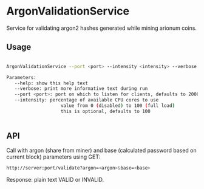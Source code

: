 # ArgonValidationService
Service for validating argon2 hashes generated while mining arionum coins.

## Usage
```sh

ArgonValidationService --port <port> --intensity <intensity> --verbose

Parameters:
   --help: show this help text
   --verbose: print more informative text during run
   --port <port>: port on which to listen for clients, defaults to 2000
   --intensity: percentage of available CPU cores to use
                    value from 0 (disabled) to 100 (full load)
                    this is optional, defaults to 100
                    
```

## API

Call with argon (share from miner) and base (calculated password based on current block) parameters using GET:

```sh
http://server:port/validate?argon=<argon>&base=<base>
```

Response: plain text VALID or INVALID.

